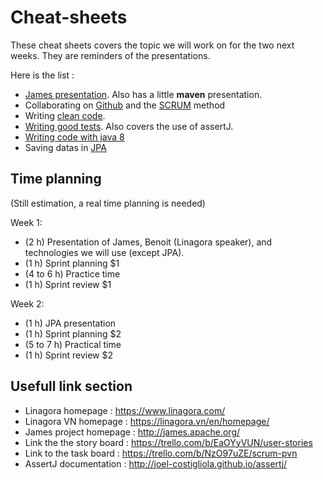 # Cheat-sheets

These cheat sheets covers the topic we will work on for the two next weeks. They are reminders of the presentations.

Here is the list :
 - [James presentation](james.md). Also has a little **maven** presentation.
 - Collaborating on [Github](github.md) and the [SCRUM](scrum.md) method
 - Writing [clean code](clean_code.md).
 - [Writing good tests](tests.md). Also covers the use of assertJ.
 - [Writing code with java 8](java-8.md)
 - Saving datas in [JPA](jpa.md)

## Time planning

(Still estimation, a real time planning is needed)

Week 1:

 - (2 h) Presentation of James, Benoit (Linagora speaker), and technologies we will use (except JPA).
 - (1 h) Sprint planning $1
 - (4 to 6 h) Practice time
 - (1 h) Sprint review $1
 
Week 2:

 - (1 h) JPA presentation
 - (1 h) Sprint planning $2
 - (5 to 7 h) Practical time
 - (1 h) Sprint review $2
 
## Usefull link section

 - Linagora homepage : https://www.linagora.com/
 - Linagora VN homepage : https://linagora.vn/en/homepage/
 - James project homepage : http://james.apache.org/
 - Link the the story board : https://trello.com/b/EaOYyVUN/user-stories
 - Link to the task board : https://trello.com/b/NzO97uZE/scrum-pvn
 - AssertJ documentation : http://joel-costigliola.github.io/assertj/

